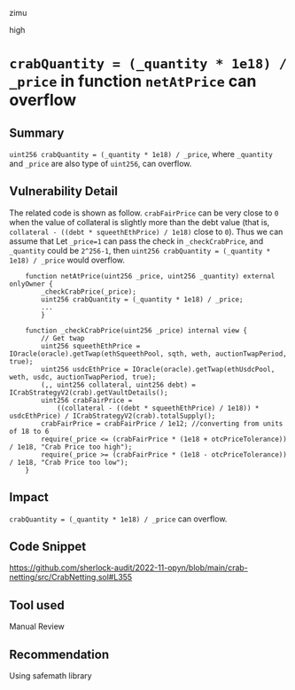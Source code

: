 zimu

high

# `crabQuantity = (_quantity * 1e18) / _price` in function `netAtPrice` can overflow

## Summary
`uint256 crabQuantity = (_quantity * 1e18) / _price`, where `_quantity` and `_price` are also type of `uint256`, can overflow.

## Vulnerability Detail
The related code is shown as follow. `crabFairPrice` can be very close to `0` when the value of collateral is slightly more than the debt value (that is, `collateral - ((debt * squeethEthPrice) / 1e18)` close to `0`). Thus we can assume that Let `_price=1` can pass the check in `_checkCrabPrice`, and `_quantity` could be `2^256-1`,  then `uint256 crabQuantity = (_quantity * 1e18) / _price` would overflow.
```solidity
    function netAtPrice(uint256 _price, uint256 _quantity) external onlyOwner {
        _checkCrabPrice(_price);
        uint256 crabQuantity = (_quantity * 1e18) / _price;
        ...
        }

    function _checkCrabPrice(uint256 _price) internal view {
        // Get twap
        uint256 squeethEthPrice = IOracle(oracle).getTwap(ethSqueethPool, sqth, weth, auctionTwapPeriod, true);
        uint256 usdcEthPrice = IOracle(oracle).getTwap(ethUsdcPool, weth, usdc, auctionTwapPeriod, true);
        (,, uint256 collateral, uint256 debt) = ICrabStrategyV2(crab).getVaultDetails();
        uint256 crabFairPrice =
            ((collateral - ((debt * squeethEthPrice) / 1e18)) * usdcEthPrice) / ICrabStrategyV2(crab).totalSupply();
        crabFairPrice = crabFairPrice / 1e12; //converting from units of 18 to 6
        require(_price <= (crabFairPrice * (1e18 + otcPriceTolerance)) / 1e18, "Crab Price too high");
        require(_price >= (crabFairPrice * (1e18 - otcPriceTolerance)) / 1e18, "Crab Price too low");
    }

```

## Impact
`crabQuantity = (_quantity * 1e18) / _price` can overflow.

## Code Snippet
https://github.com/sherlock-audit/2022-11-opyn/blob/main/crab-netting/src/CrabNetting.sol#L355

## Tool used
Manual Review

## Recommendation
Using safemath library